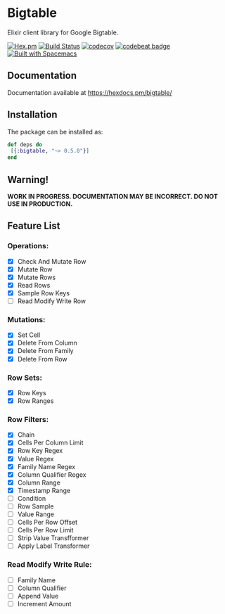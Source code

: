 # Bigtable

Elixir client library for Google Bigtable.

[![Hex.pm](https://img.shields.io/hexpm/v/bigtable.svg)](https://hex.pm/packages/bigtable)
[![Build Status](https://travis-ci.org/bzzt/bigtable.svg?branch=master)](https://travis-ci.org/bzzt/bigtable)
[![codecov](https://codecov.io/gh/bzzt/bigtable/branch/master/graph/badge.svg)](https://codecov.io/gh/bzzt/bigtable)
[![codebeat badge](https://codebeat.co/badges/6203650d-db88-4c48-9173-948cc3404145)](https://codebeat.co/projects/github-com-bzzt-bigtable-master)
[![Built with Spacemacs](https://cdn.rawgit.com/syl20bnr/spacemacs/442d025779da2f62fc86c2082703697714db6514/assets/spacemacs-badge.svg)](http://spacemacs.org)

## Documentation

Documentation available at https://hexdocs.pm/bigtable/

## Installation

The package can be installed as:

```elixir
def deps do
 [{:bigtable, "~> 0.5.0"}]
end
```

## Warning!

**WORK IN PROGRESS. DOCUMENTATION MAY BE INCORRECT. DO NOT USE IN PRODUCTION.**

## Feature List

### Operations:

- [x] Check And Mutate Row
- [x] Mutate Row
- [x] Mutate Rows
- [x] Read Rows
- [x] Sample Row Keys
- [ ] Read Modify Write Row

### Mutations:

- [x] Set Cell
- [x] Delete From Column
- [x] Delete From Family
- [x] Delete From Row

### Row Sets:

- [x] Row Keys
- [x] Row Ranges

### Row Filters:

- [x] Chain
- [x] Cells Per Column Limit
- [x] Row Key Regex
- [x] Value Regex
- [x] Family Name Regex
- [x] Column Qualifier Regex
- [x] Column Range
- [x] Timestamp Range
- [ ] Condition
- [ ] Row Sample
- [ ] Value Range
- [ ] Cells Per Row Offset
- [ ] Cells Per Row Limit
- [ ] Strip Value Transfformer
- [ ] Apply Label Transformer

### Read Modify Write Rule:

- [ ] Family Name
- [ ] Column Qualifier
- [ ] Append Value
- [ ] Increment Amount
